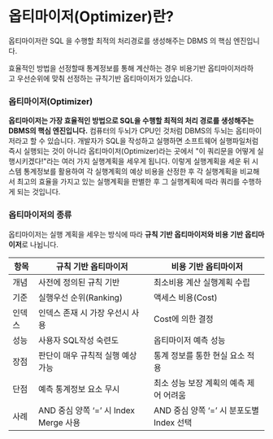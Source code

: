 # ****옵티마이저(Optimizer)란?****

옵티마이저란 SQL 을 수행할 최적의 처리경로를 생성해주는 DBMS 의 핵심 엔진입니다.

효율적인 방법을 선정할때 통계정보를 통해 계산하는 경우 비용기반 옵티마이저라하고 우선순위에 맞춰 선정하는 규칙기반 옵티마이저가 있습니다.

### ****옵티마이저(Optimizer)****

**옵티마이저는 가장 효율적인 방법으로 SQL을 수행할 최적의 처리 경로를 생성해주는 DBMS의 핵심 엔진입니다.** 컴퓨터의 두뇌가 CPU인 것처럼 DBMS의 두뇌는 옵티마이저라고 할 수 있습니다. 개발자가 SQL을 작성하고 실행하면 소프트웨어 실행파일처럼 즉시 실행되는 것이 아니라 옵티마이저(Optimizer)라는 곳에서 "이 쿼리문을 어떻게 실행시키겠다!"라는 여러 가지 실행계획을 세우게 됩니다. 이렇게 실행계획을 세운 뒤 시스템 통계정보를 활용하여 각 실행계획의 예상 비용을 산정한 후 각 실행계획을 비교해서 최고의 효율을 가지고 있는 실행계획을 판별한 후 그 실행계획에 따라 쿼리를 수행하게 되는 것입니다.

### **옵티마이저의 종류**

옵티마이저는 실행 계획을 세우는 방식에 따라 **규칙 기반 옵티마이저와 비용 기반 옵티마이저**로 나뉩니다.

| 항목 | 규칙 기반 옵티마이저 | 비용 기반 옵티마이저 |
| --- | --- | --- |
| 개념 | 사전에 정의된 규칙 기반 | 최소비용 계산 실행계획 수립 |
| 기준 | 실행우선 순위(Ranking) | 액세스 비용(Cost) |
| 인덱스 | 인덱스 존재 시 가장 우선시 사용 | Cost에 의한 결정 |
| 성능 | 사용자 SQL작성 숙련도 | 옵티마이저 예측 성능 |
| 장점 | 판단이 매우 규칙적 실행 예상 가능 | 통계 정보를 통한 현실 요소 적용 |
| 단점 | 예측 통계정보 요소 무시 | 최소 성능 보장 계획의 예측 제어 어려움 |
| 사례 | AND 중심 양쪽 ‘=’ 시 Index Merge 사용 | AND 중심 양쪽 ‘=’ 시 분포도별 Index 선택 |
